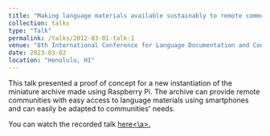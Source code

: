 ```yaml
---
title: "Making language materials available sustainably to remote communities using Raspberry Pi"
collection: talks
type: "Talk"
permalink: /talks/2012-03-01-talk-1
venue: "8th International Conference for Language Documentation and Conservation"
date: 2023-03-02
location: "Honolulu, HI"
---
```


This talk presented a proof of concept for a new instantiation of the miniature archive made using Raspberry Pi. The archive can provide remote communities with easy access to language materials using smartphones and can easily be adapted to communities' needs.

You can watch the recorded talk <a href="https://youtu.be/QQgZeJKGi-A?si=uIV6vxymI5sIllRE">here<\a>.
